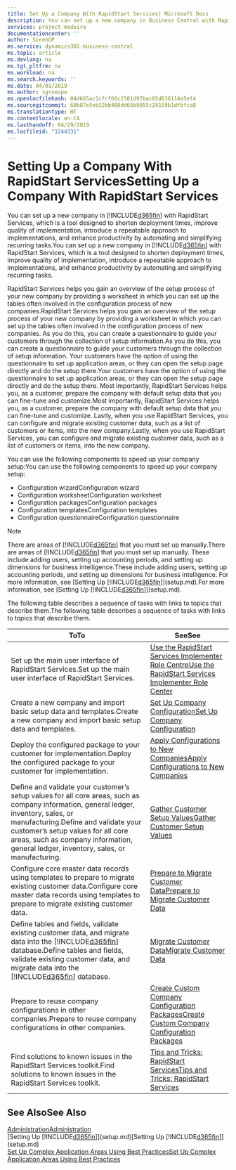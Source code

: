 ```yaml
---
title: Set Up a Company With RapidStart Services| Microsoft Docs
description: You can set up a new company in Business Central with RapidStart services, which is a tool designed to shorten deployment times, improve quality of implementation, introduce a repeatable approach to implementations, and enhance productivity by automating and simplifying recurring tasks.
services: project-madeira
documentationcenter: ''
author: SorenGP
ms.service: dynamics365-business-central
ms.topic: article
ms.devlang: na
ms.tgt_pltfrm: na
ms.workload: na
ms.search.keywords: ''
ms.date: 04/01/2019
ms.author: sgroespe
ms.openlocfilehash: 04d665ac1cfcf66c2581d97bac05d636114a5ef4
ms.sourcegitcommit: 60b87e5eb32bb408dd65b9855c29159b1dfbfca8
ms.translationtype: HT
ms.contentlocale: en-CA
ms.lasthandoff: 04/29/2019
ms.locfileid: "1244331"
---
```

# <a name="setting-up-a-company-with-rapidstart-services"></a><span data-ttu-id="a0197-103">Setting Up a Company With RapidStart Services</span><span class="sxs-lookup"><span data-stu-id="a0197-103">Setting Up a Company With RapidStart Services</span></span>
<span data-ttu-id="a0197-104">You can set up a new company in [!INCLUDE[d365fin](includes/d365fin_md.md)] with RapidStart Services, which is a tool designed to shorten deployment times, improve quality of implementation, introduce a repeatable approach to implementations, and enhance productivity by automating and simplifying recurring tasks.</span><span class="sxs-lookup"><span data-stu-id="a0197-104">You can set up a new company in [!INCLUDE[d365fin](includes/d365fin_md.md)] with RapidStart Services, which is a tool designed to shorten deployment times, improve quality of implementation, introduce a repeatable approach to implementations, and enhance productivity by automating and simplifying recurring tasks.</span></span>  

<span data-ttu-id="a0197-105">RapidStart Services helps you gain an overview of the setup process of your new company by providing a worksheet in which you can set up the tables often involved in the configuration process of new companies.</span><span class="sxs-lookup"><span data-stu-id="a0197-105">RapidStart Services helps you gain an overview of the setup process of your new company by providing a worksheet in which you can set up the tables often involved in the configuration process of new companies.</span></span> <span data-ttu-id="a0197-106">As you do this, you can create a questionnaire to guide your customers through the collection of setup information.</span><span class="sxs-lookup"><span data-stu-id="a0197-106">As you do this, you can create a questionnaire to guide your customers through the collection of setup information.</span></span> <span data-ttu-id="a0197-107">Your customers have the option of using the questionnaire to set up application areas, or they can open the setup page directly and do the setup there.</span><span class="sxs-lookup"><span data-stu-id="a0197-107">Your customers have the option of using the questionnaire to set up application areas, or they can open the setup page directly and do the setup there.</span></span> <span data-ttu-id="a0197-108">Most importantly, RapidStart Services helps you, as a customer, prepare the company with default setup data that you can fine-tune and customize.</span><span class="sxs-lookup"><span data-stu-id="a0197-108">Most importantly, RapidStart Services helps you, as a customer, prepare the company with default setup data that you can fine-tune and customize.</span></span> <span data-ttu-id="a0197-109">Lastly, when you use RapidStart Services, you can configure and migrate existing customer data, such as a list of customers or items, into the new company.</span><span class="sxs-lookup"><span data-stu-id="a0197-109">Lastly, when you use RapidStart Services, you can configure and migrate existing customer data, such as a list of customers or items, into the new company.</span></span>

<span data-ttu-id="a0197-110">You can use the following components to speed up your company setup:</span><span class="sxs-lookup"><span data-stu-id="a0197-110">You can use the following components to speed up your company setup:</span></span>  

-   <span data-ttu-id="a0197-111">Configuration wizard</span><span class="sxs-lookup"><span data-stu-id="a0197-111">Configuration wizard</span></span>  
-   <span data-ttu-id="a0197-112">Configuration worksheet</span><span class="sxs-lookup"><span data-stu-id="a0197-112">Configuration worksheet</span></span>  
-   <span data-ttu-id="a0197-113">Configuration packages</span><span class="sxs-lookup"><span data-stu-id="a0197-113">Configuration packages</span></span>  
-   <span data-ttu-id="a0197-114">Configuration templates</span><span class="sxs-lookup"><span data-stu-id="a0197-114">Configuration templates</span></span>  
-   <span data-ttu-id="a0197-115">Configuration questionnaire</span><span class="sxs-lookup"><span data-stu-id="a0197-115">Configuration questionnaire</span></span>  

> [!Note]  
>  <span data-ttu-id="a0197-116">There are areas of [!INCLUDE[d365fin](includes/d365fin_md.md)] that you must set up manually.</span><span class="sxs-lookup"><span data-stu-id="a0197-116">There are areas of [!INCLUDE[d365fin](includes/d365fin_md.md)] that you must set up manually.</span></span> <span data-ttu-id="a0197-117">These include adding users, setting up accounting periods, and setting up dimensions for business intelligence.</span><span class="sxs-lookup"><span data-stu-id="a0197-117">These include adding users, setting up accounting periods, and setting up dimensions for business intelligence.</span></span> <span data-ttu-id="a0197-118">For more information, see [Setting Up [!INCLUDE[d365fin](includes/d365fin_md.md)]](setup.md).</span><span class="sxs-lookup"><span data-stu-id="a0197-118">For more information, see [Setting Up [!INCLUDE[d365fin](includes/d365fin_md.md)]](setup.md).</span></span>

 <span data-ttu-id="a0197-119">The following table describes a sequence of tasks with links to topics that describe them.</span><span class="sxs-lookup"><span data-stu-id="a0197-119">The following table describes a sequence of tasks with links to topics that describe them.</span></span>

|<span data-ttu-id="a0197-120">**To**</span><span class="sxs-lookup"><span data-stu-id="a0197-120">**To**</span></span>|<span data-ttu-id="a0197-121">**See**</span><span class="sxs-lookup"><span data-stu-id="a0197-121">**See**</span></span>|  
|------------|-------------|  
|<span data-ttu-id="a0197-122">Set up the main user interface of RapidStart Services.</span><span class="sxs-lookup"><span data-stu-id="a0197-122">Set up the main user interface of RapidStart Services.</span></span>|[<span data-ttu-id="a0197-123">Use the RapidStart Services Implementer Role Centre</span><span class="sxs-lookup"><span data-stu-id="a0197-123">Use the RapidStart Services Implementer Role Center</span></span>](admin-how-to-use-the-rapidstart-services-role-center-to-track-progress.md)|  
|<span data-ttu-id="a0197-124">Create a new company and import basic setup data and templates.</span><span class="sxs-lookup"><span data-stu-id="a0197-124">Create a new company and import basic setup data and templates.</span></span>|[<span data-ttu-id="a0197-125">Set Up Company Configuration</span><span class="sxs-lookup"><span data-stu-id="a0197-125">Set Up Company Configuration</span></span>](admin-set-up-company-configuration.md)|  
|<span data-ttu-id="a0197-126">Deploy the configured package to your customer for implementation.</span><span class="sxs-lookup"><span data-stu-id="a0197-126">Deploy the configured package to your customer for implementation.</span></span>|[<span data-ttu-id="a0197-127">Apply Configurations to New Companies</span><span class="sxs-lookup"><span data-stu-id="a0197-127">Apply Configurations to New Companies</span></span>](admin-apply-configuration-to-new-companies.md)|
|<span data-ttu-id="a0197-128">Define and validate your customer’s setup values for all core areas, such as company information, general ledger, inventory, sales, or manufacturing.</span><span class="sxs-lookup"><span data-stu-id="a0197-128">Define and validate your customer’s setup values for all core areas, such as company information, general ledger, inventory, sales, or manufacturing.</span></span>|[<span data-ttu-id="a0197-129">Gather Customer Setup Values</span><span class="sxs-lookup"><span data-stu-id="a0197-129">Gather Customer Setup Values</span></span>](admin-gather-customer-setup-values.md)|  
|<span data-ttu-id="a0197-130">Configure core master data records using templates to prepare to migrate existing customer data.</span><span class="sxs-lookup"><span data-stu-id="a0197-130">Configure core master data records using templates to prepare to migrate existing customer data.</span></span>|[<span data-ttu-id="a0197-131">Prepare to Migrate Customer Data</span><span class="sxs-lookup"><span data-stu-id="a0197-131">Prepare to Migrate Customer Data</span></span>](admin-use-templates-to-prepare-customer-data-for-migration.md)|  
|<span data-ttu-id="a0197-132">Define tables and fields, validate existing customer data, and migrate data into the [!INCLUDE[d365fin](includes/d365fin_md.md)] database.</span><span class="sxs-lookup"><span data-stu-id="a0197-132">Define tables and fields, validate existing customer data, and migrate data into the [!INCLUDE[d365fin](includes/d365fin_md.md)] database.</span></span>|[<span data-ttu-id="a0197-133">Migrate Customer Data</span><span class="sxs-lookup"><span data-stu-id="a0197-133">Migrate Customer Data</span></span>](admin-migrate-customer-data.md)|
|<span data-ttu-id="a0197-134">Prepare to reuse company configurations in other companies.</span><span class="sxs-lookup"><span data-stu-id="a0197-134">Prepare to reuse company configurations in other companies.</span></span>|[<span data-ttu-id="a0197-135">Create Custom Company Configuration Packages</span><span class="sxs-lookup"><span data-stu-id="a0197-135">Create Custom Company Configuration Packages</span></span>](admin-how-to-create-custom-company-configuration-packages.md)|
|<span data-ttu-id="a0197-136">Find solutions to known issues in the RapidStart Services toolkit.</span><span class="sxs-lookup"><span data-stu-id="a0197-136">Find solutions to known issues in the RapidStart Services toolkit.</span></span>|[<span data-ttu-id="a0197-137">Tips and Tricks: RapidStart Services</span><span class="sxs-lookup"><span data-stu-id="a0197-137">Tips and Tricks: RapidStart Services</span></span>](admin-tips-and-tricks-rapidstart-services.md)|  

## <a name="see-also"></a><span data-ttu-id="a0197-138">See Also</span><span class="sxs-lookup"><span data-stu-id="a0197-138">See Also</span></span>  
[<span data-ttu-id="a0197-139">Administration</span><span class="sxs-lookup"><span data-stu-id="a0197-139">Administration</span></span>](admin-setup-and-administration.md)  
<span data-ttu-id="a0197-140">[Setting Up [!INCLUDE[d365fin](includes/d365fin_md.md)]](setup.md)</span><span class="sxs-lookup"><span data-stu-id="a0197-140">[Setting Up [!INCLUDE[d365fin](includes/d365fin_md.md)]](setup.md)</span></span>  
[<span data-ttu-id="a0197-141">Set Up Complex Application Areas Using Best Practices</span><span class="sxs-lookup"><span data-stu-id="a0197-141">Set Up Complex Application Areas Using Best Practices</span></span>](set-up-complex-application-areas-using-best-practices.md)   
